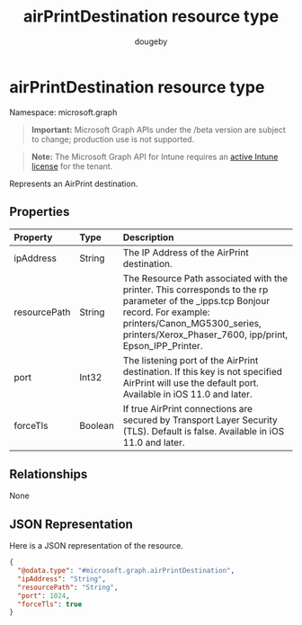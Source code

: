 ﻿---
title: "airPrintDestination resource type"
description: "Represents an AirPrint destination."
author: "dougeby"
localization_priority: Normal
ms.prod: "intune"
doc_type: resourcePageType
---

# airPrintDestination resource type

Namespace: microsoft.graph

> **Important:** Microsoft Graph APIs under the /beta version are subject to change; production use is not supported.

> **Note:** The Microsoft Graph API for Intune requires an [active Intune license](https://go.microsoft.com/fwlink/?linkid=839381) for the tenant.

Represents an AirPrint destination.

## Properties

| Property     | Type    | Description                                                                                                                                                                                                               |
| :----------- | :------ | :------------------------------------------------------------------------------------------------------------------------------------------------------------------------------------------------------------------------ |
| ipAddress    | String  | The IP Address of the AirPrint destination.                                                                                                                                                                               |
| resourcePath | String  | The Resource Path associated with the printer. This corresponds to the rp parameter of the _ipps.tcp Bonjour record. For example: printers/Canon_MG5300_series, printers/Xerox_Phaser_7600, ipp/print, Epson_IPP_Printer. |
| port         | Int32   | The listening port of the AirPrint destination. If this key is not specified AirPrint will use the default port. Available in iOS 11.0 and later.                                                                         |
| forceTls     | Boolean | If true AirPrint connections are secured by Transport Layer Security (TLS). Default is false. Available in iOS 11.0 and later.                                                                                            |

## Relationships

None

## JSON Representation

Here is a JSON representation of the resource.

<!-- {
  "blockType": "resource",
  "@odata.type": "microsoft.graph.airPrintDestination"
}
-->

```json
{
  "@odata.type": "#microsoft.graph.airPrintDestination",
  "ipAddress": "String",
  "resourcePath": "String",
  "port": 1024,
  "forceTls": true
}
```
